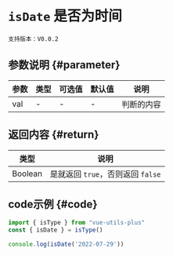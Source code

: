 # `isDate` 是否为时间

`支持版本：V0.0.2`


## 参数说明 {#parameter}

| 参数  | 类型  | 可选值 | 默认值 | 说明    |
|-----|-----|-----|-----|-------|
| val | -   | -   | -   | 判断的内容 |


## 返回内容 {#return}

| 类型      | 说明                       |
|---------|--------------------------|
| Boolean | 是就返回 `true`，否则返回 `false` |


## code示例 {#code}

```javascript
import { isType } from "vue-utils-plus"
const { isDate } = isType()

console.log(isDate('2022-07-29'))
```
